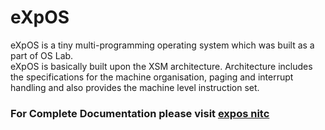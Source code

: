 # eXpOS
eXpOS is a tiny multi-programming operating system which was built as a part of OS Lab.<br>
eXpOS is basically built upon the XSM architecture. Architecture includes the specifications for the machine organisation, paging and interrupt handling and also provides the machine level instruction set.

### For Complete Documentation please visit [expos nitc](http://exposnitc.github.io)
